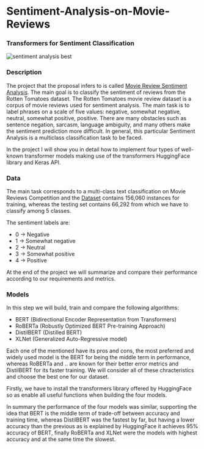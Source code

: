 # Sentiment-Analysis-on-Movie-Reviews
### Transformers for Sentiment Classification
![sentiment analysis best](https://user-images.githubusercontent.com/109660074/231575943-9f405b2e-7b99-4efe-83cf-549957324236.jpg)

### **Description**
The project that the proposal infers to is called [Movie Review Sentiment Analysis](https://www.kaggle.com/competitions/sentiment-analysis-on-movie-reviews/overview). The main goal is to classify the sentiment of reviews from the Rotten Tomatoes dataset. The Rotten Tomatoes movie review dataset is a corpus of movie reviews used for sentiment analysis. The main task is to label phrases on a scale of five values: negative, somewhat negative, neutral, somewhat positive, positive. There are many obstacles such as sentence negation, sarcasm, language ambiguity, and many others make the sentiment prediction more difficult. In general, this particular Sentiment Analysis is a multiclass classification task to be faced.

In the project I will show you in detail how to implement four types of well-known transformer models making use of the transformers HuggingFace library and Keras API. 


### **Data**
The main task corresponds to a multi-class text classification on Movie Reviews Competition and the [Dataset](https://www.kaggle.com/competitions/sentiment-analysis-on-movie-reviews/data) contains 156,060 instances for training, whereas the testing set contains 66,292 from which we have to classify among 5 classes.

The sentiment labels are:

- 0 → Negative
- 1 → Somewhat negative
- 2 → Neutral
- 3 → Somewhat positive
- 4 → Positive

At the end of the project we will summarize and compare their performance according to our requirements and metrics. 

### **Models**
In this step we will build, train and compare the following algorithms:

- BERT (Bidirectional Encoder Representation from Transformers)
- RoBERTa (Robustly Optimized BERT Pre-training Approach)
- DistilBERT (Distilled BERT)
- XLNet (Generalized Auto-Regressive model)

Each one of the mentioned have its pros and cons, the most preferred and widely used model is the BERT for being the middle term in performance, whereas RoBERTa and .. are known for their better error metrics and DistilBERT for its faster training. We will consider all of these chracteristics and choose the best one for our dataset.

Firstly, we have to install the transformers library offered by HuggingFace so as enable all useful functions when building the four models.

In summary the performance of the four models was similar, supporting the idea that BERT is the middle term of trade-off between accuracy and training time, whereas DistilBERT was the fastest by far, but having a lower accuracy than the previous as is explained by HuggingFace it achieves 95% accuracy of BERT, finally RoBERTa and XLNet were the models with highest accuracy and at the same time the slowest.

